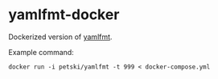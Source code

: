 # yamlfmt-docker
Dockerized version of [yamlfmt](https://github.com/mmlb/yamlfmt).

Example command:

```docker run -i petski/yamlfmt -t 999 < docker-compose.yml```
